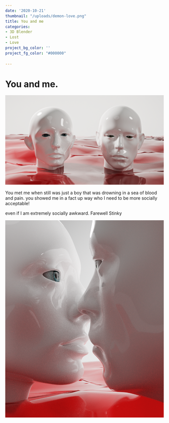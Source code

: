 ```yaml
---
date: '2020-10-21'
thumbnail: "/uploads/demon-love.png"
title: You and me
categories:
- 3D Blender
- Lost
- Love
project_bg_color: ''
project_fg_color: "#000000"

---
```

# You and me.

![](/uploads/demon-love.png)

You met me when still was just a boy that was drowning in a sea of blood and pain. you showed me in a fact up way who I need to be more socially acceptable!

even if I am extremely socially awkward. Farewell Stinky

![](/uploads/blood-kiss-denoise.png)